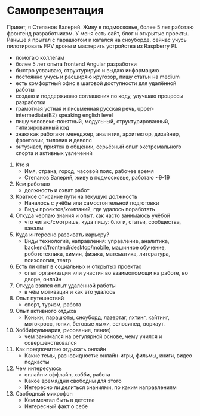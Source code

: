 # Самопрезентация

Привет, я Степанов Валерий. Живу в подмосковье, более 5 лет работаю фронтенд разработчиком.
У меня есть сайт, блог и открытые проекты. Раньше я прыгал с парашютом и катался на сноуборде, сейчас учусь пилотировать FPV дроны и мастерить устройства из Raspberry PI.

 * помогаю коллегам
 * более 5 лет опыта frontend Angular разработки
 * быстро усваиваю, структурирую и выдаю информацию
 * постоянно учусь и расширяю кругозор, пишу статьи на medium
 * есть комфортный офис в шаговой доступности для удалённой работы
 * создаю и поддерживаю соглашения по коду, улучшаю процессы разработки
 * грамотная устная и письменная русская речь, upper-intermediate(B2) speaking english level
 * пишу человеко-понятный, модульный, структурированный, типизированный код
 * знаю как работают менеджер, аналитик, архитектор, дизайнер, фронтовик, тыловик и девопс
 * энтузиаст, приятен в общении, серьёзный опыт экстремального спорта и активных увлечений

1. Кто я
	* Имя, страна, город, часовой пояс, рабочее время
	* Степанов Валерий, живу в подмосковье, работаю ~9-19
1. Кем работаю
	* должность и охват работ
1. Краткое описание пути на текущую должность
	* Началось с учёбы или самостоятельной подготовки
	* Виды проектов/компаний, где удалось поработать
1. Откуда черпаю знания и опыт, как часто занимаюсь учёбой
	* что читаю/смотришь, куда пишу: блоги, статьи, сообщества, каналы
1. Куда интересно развивать карьеру?
	* Виды технологий, направления: управление, аналитика, backend/frontend/desktop/mobile, машинное обучение, робототехника, химия, физика, математика, литература, психология, театр
1. Есть ли опыт в социальных и открытых проектах
	* опыт организации или участия во взаимопомощи на работе, во дворе, онлайн
1. Откуда взялся опыт удалённой работы
	* в чём мотивация и как это удалось
1. Опыт путешествий
	* спорт, туризм, работа
1. Опыт активного отдыха
	* Коньки, парашюты, сноуборд, лазертаг, яхтинг, кайтинг, мотокросс, гонки, беговые лыжи, велосипед, воркаут.
1. Хобби(кулинария, рисование, пение)
	* чем занимался на регулярной основе, чему учился и совершенствовался
1. Как предпочитаю отдыхать онлайн
	* Какие темы, разновидности: онлайн-игры, фильмы, книги, видео подкасты
1. Чем интересуюсь
	* онлайн и оффлайн, хобби, работа
	* Какое время/дни свободны для этого
	* Интересно ли делиться знаниями, по каким направлениям
1. Свободный микрофон
	* Кем мечтал быть в детстве
	* Интересный факт о себе
